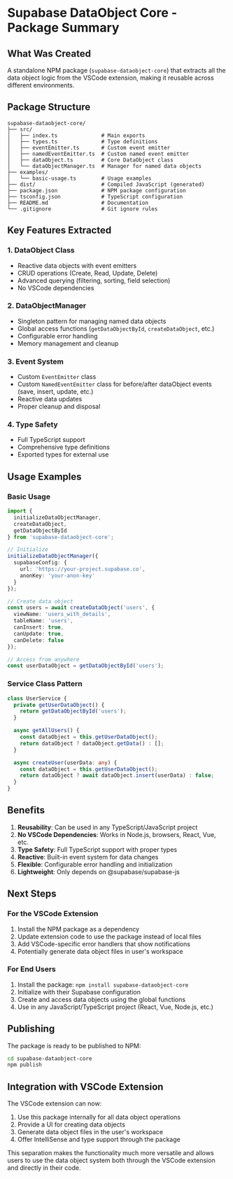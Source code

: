 # Supabase DataObject Core - Package Summary

## What Was Created

A standalone NPM package (`supabase-dataobject-core`) that extracts all the data object logic from the VSCode extension, making it reusable across different environments.

## Package Structure

```
supabase-dataobject-core/
├── src/
│   ├── index.ts              # Main exports
│   ├── types.ts              # Type definitions
│   ├── eventEmitter.ts       # Custom event emitter
│   ├── namedEventEmitter.ts  # Custom named event emitter
│   ├── dataObject.ts         # Core DataObject class
│   └── dataObjectManager.ts  # Manager for named data objects
├── examples/
│   └── basic-usage.ts        # Usage examples
├── dist/                     # Compiled JavaScript (generated)
├── package.json              # NPM package configuration
├── tsconfig.json             # TypeScript configuration
├── README.md                 # Documentation
└── .gitignore                # Git ignore rules
```

## Key Features Extracted

### 1. **DataObject Class**
- Reactive data objects with event emitters
- CRUD operations (Create, Read, Update, Delete)
- Advanced querying (filtering, sorting, field selection)
- No VSCode dependencies

### 2. **DataObjectManager**
- Singleton pattern for managing named data objects
- Global access functions (`getDataObjectById`, `createDataObject`, etc.)
- Configurable error handling
- Memory management and cleanup

### 3. **Event System**
- Custom `EventEmitter` class
- Custom `NamedEventEmitter` class for before/after dataObject events (save, insert, update, etc.)
- Reactive data updates
- Proper cleanup and disposal

### 4. **Type Safety**
- Full TypeScript support
- Comprehensive type definitions
- Exported types for external use

## Usage Examples

### Basic Usage
```typescript
import { 
  initializeDataObjectManager, 
  createDataObject, 
  getDataObjectById 
} from 'supabase-dataobject-core';

// Initialize
initializeDataObjectManager({
  supabaseConfig: {
    url: 'https://your-project.supabase.co',
    anonKey: 'your-anon-key'
  }
});

// Create data object
const users = await createDataObject('users', {
  viewName: 'users_with_details',
  tableName: 'users',
  canInsert: true,
  canUpdate: true,
  canDelete: false
});

// Access from anywhere
const userDataObject = getDataObjectById('users');
```

### Service Class Pattern
```typescript
class UserService {
  private getUserDataObject() {
    return getDataObjectById('users');
  }

  async getAllUsers() {
    const dataObject = this.getUserDataObject();
    return dataObject ? dataObject.getData() : [];
  }

  async createUser(userData: any) {
    const dataObject = this.getUserDataObject();
    return dataObject ? await dataObject.insert(userData) : false;
  }
}
```

## Benefits

1. **Reusability**: Can be used in any TypeScript/JavaScript project
2. **No VSCode Dependencies**: Works in Node.js, browsers, React, Vue, etc.
3. **Type Safety**: Full TypeScript support with proper types
4. **Reactive**: Built-in event system for data changes
5. **Flexible**: Configurable error handling and initialization
6. **Lightweight**: Only depends on @supabase/supabase-js

## Next Steps

### For the VSCode Extension
1. Install the NPM package as a dependency
2. Update extension code to use the package instead of local files
3. Add VSCode-specific error handlers that show notifications
4. Potentially generate data object files in user's workspace

### For End Users
1. Install the package: `npm install supabase-dataobject-core`
2. Initialize with their Supabase configuration
3. Create and access data objects using the global functions
4. Use in any JavaScript/TypeScript project (React, Vue, Node.js, etc.)

## Publishing

The package is ready to be published to NPM:

```bash
cd supabase-dataobject-core
npm publish
```

## Integration with VSCode Extension

The VSCode extension can now:
1. Use this package internally for all data object operations
2. Provide a UI for creating data objects
3. Generate data object files in the user's workspace
4. Offer IntelliSense and type support through the package

This separation makes the functionality much more versatile and allows users to use the data object system both through the VSCode extension and directly in their code.
